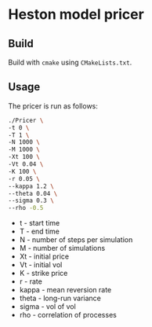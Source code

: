 # Heston model pricer

## Build

Build with `cmake` using `CMakeLists.txt`.

## Usage

The pricer is run as follows:
```bash
./Pricer \
-t 0 \
-T 1 \
-N 1000 \
-M 1000 \
-Xt 100 \
-Vt 0.04 \
-K 100 \
-r 0.05 \
--kappa 1.2 \
--theta 0.04 \
--sigma 0.3 \
--rho -0.5
```
- t - start time 
- T - end time
- N - number of steps per simulation
- M - number of simulations
- Xt - initial price
- Vt - initial vol
- K - strike price
- r - rate
- kappa - mean reversion rate
- theta - long-run variance
- sigma - vol of vol
- rho - correlation of processes
